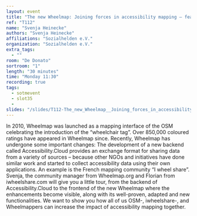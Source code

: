 ```yaml
---
layout: event
title: "The new Wheelmap: Joining forces in accessibility mapping – feat.: “I Wheel Share”"
ref: "T112"
name: "Svenja Heinecke"
authors: "Svenja Heinecke"
affiliations: "Sozialhelden e.V."
organization: "Sozialhelden e.V."
extra_tags:
  - ""
room: "De Donato"
sortroom: "1"
length: "30 minutes"
time: "Monday 11:30"
recording: true
tags:
  - sotmevent
  - slot35
  - 
slides: "/slides/T112-The_new_Wheelmap__Joining_forces_in_accessibility_mapping___feat____I_Wheel_Share_.pdf"
---
```

In 2010, Wheelmap was launched as a mapping interface of the OSM celebrating the introduction of the “wheelchair tag”. Over 850,000 coloured ratings have appeared in Wheelmap since. Recently, Wheelmap has undergone some important changes: The development of a new backend called Accessibility.Cloud provides an exchange format for sharing data from a variety of sources – because other NGOs and initiatives have done similar work and started to collect accessibility data using their own applications. An example is the French mapping community “I wheel share”. 
Svenja, the community manager from Wheelmap.org and Florian from iwheelshare.com will give you a little tour, from the backend of Accessibility.Cloud to the frontend of the new Wheelmap where the enhancements become visible, along with its well-proven, adapted and new functionalities. We want to show you how all of us OSM-, iwheelshare-, and Wheelmappers can increase the impact of accessibility mapping together.